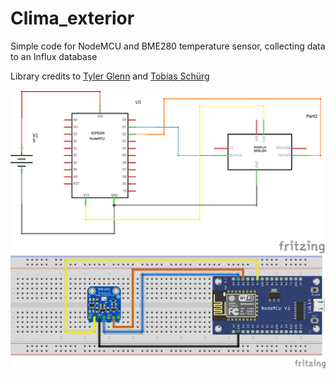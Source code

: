 # Clima_exterior
Simple code for NodeMCU and BME280 temperature sensor, collecting data to an Influx database

Library credits to [Tyler Glenn](https://github.com/finitespace/BME280) and [Tobias Schürg](https://github.com/tobiasschuerg/InfluxDB-Client-for-Arduino)

![alt text](https://github.com/Damiasroca/Clima_exterior/blob/main/img/schem.png)
![alt text](https://github.com/Damiasroca/Clima_exterior/blob/main/img/bread.png)
